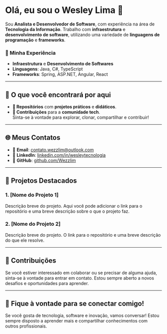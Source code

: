 # Olá, eu sou o Wesley Lima 👋

Sou **Analista e Desenvolvedor de Software**, com experiência na área de **Tecnologia da Informação**. Trabalho com **infraestrutura** e **desenvolvimento de software**, utilizando uma variedade de **linguagens de programação** e **frameworks**.

### 🔧 Minha Experiência

- **Infraestrutura** e **Desenvolvimento de Softwares**
- **Linguagens**: Java, C#, TypeScript
- **Frameworks**: Spring, ASP.NET, Angular, React

---

## 📂 O que você encontrará por aqui

- **📁 Repositórios** com **projetos práticos** e **didáticos**.
- **🤝 Contribuições** para a **comunidade tech**.  
  Sinta-se à vontade para explorar, clonar, compartilhar e contribuir!

---

## 🌐 Meus Contatos

- 📧 **Email**: [contato.wezzlim@outlook.com](https://outlook.live.com/mail/0/junkemail)
- 💼 **LinkedIn**: [linkedin.com/in/wesleytecnologia](https://www.linkedin.com/in/wesleytecnologia/)
- 🔗 **GitHub**: [github.com/Wezzlim](https://github.com/Wezzlim)

---

## 🚀 Projetos Destacados

### 1. **[Nome do Projeto 1]** 
Descrição breve do projeto. Aqui você pode adicionar o link para o repositório e uma breve descrição sobre o que o projeto faz.

### 2. **[Nome do Projeto 2]** 
Descrição breve do projeto. O link para o repositório e uma breve descrição do que ele resolve.

---

## 🌱 Contribuições

Se você estiver interessado em colaborar ou se precisar de alguma ajuda, sinta-se à vontade para entrar em contato. Estou sempre aberto a novos desafios e oportunidades para aprender.

---

## 💬 Fique à vontade para se conectar comigo!
Se você gosta de tecnologia, software e inovação, vamos conversar! Estou sempre disposto a aprender mais e compartilhar conhecimentos com outros profissionais.
